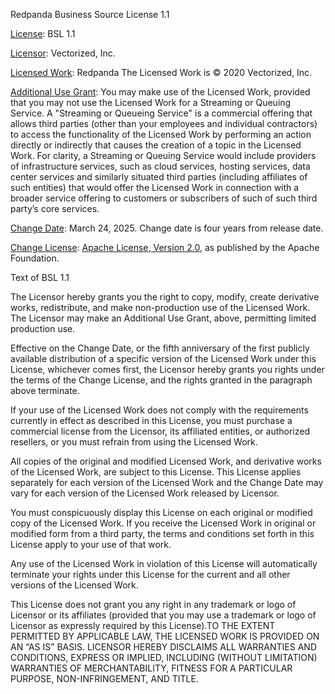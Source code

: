 Redpanda Business Source License 1.1

<u>License</u>: BSL 1.1

<u>Licensor</u>: Vectorized, Inc.

<u>Licensed Work</u>: Redpanda The Licensed Work is © 2020
Vectorized, Inc.

<u>Additional Use Grant</u>: You may make use of the Licensed Work,
provided that you may not use the Licensed Work for a Streaming or
Queuing Service. A "Streaming or Queueing Service" is a commercial
offering that allows third parties (other than your employees and
individual contractors) to access the functionality of the Licensed Work
by performing an action directly or indirectly that causes the creation
of a topic in the Licensed Work. For clarity, a Streaming or Queuing
Service would include providers of infrastructure services, such as
cloud services, hosting services, data center services and similarly
situated third parties (including affiliates of such entities) that
would offer the Licensed Work in connection with a broader service
offering to customers or subscribers of such of such third party’s core
services.

<u>Change Date</u>: March 24, 2025. Change date is four years from
release date.

<u>Change License</u>: [Apache License, Version
2.0](https://www.apache.org/licenses/LICENSE-2.0), as published by the
Apache Foundation.

Text of BSL 1.1

The Licensor hereby grants you the right to copy, modify, create
derivative works, redistribute, and make non-production use of the
Licensed Work. The Licensor may make an Additional Use Grant, above,
permitting limited production use.

Effective on the Change Date, or the fifth anniversary of the first
publicly available distribution of a specific version of the Licensed
Work under this License, whichever comes first, the Licensor hereby
grants you rights under the terms of the Change License, and the rights
granted in the paragraph above terminate.

If your use of the Licensed Work does not comply with the requirements
currently in effect as described in this License, you must purchase a
commercial license from the Licensor, its affiliated entities, or
authorized resellers, or you must refrain from using the Licensed Work.

All copies of the original and modified Licensed Work, and derivative
works of the Licensed Work, are subject to this License. This License
applies separately for each version of the Licensed Work and the Change
Date may vary for each version of the Licensed Work released by
Licensor.

You must conspicuously display this License on each original or modified
copy of the Licensed Work. If you receive the Licensed Work in original
or modified form from a third party, the terms and conditions set forth
in this License apply to your use of that work.

Any use of the Licensed Work in violation of this License will
automatically terminate your rights under this License for the current
and all other versions of the Licensed Work.

This License does not grant you any right in any trademark or logo of
Licensor or its affiliates (provided that you may use a trademark or
logo of Licensor as expressly required by this License).TO THE EXTENT
PERMITTED BY APPLICABLE LAW, THE LICENSED WORK IS PROVIDED ON AN “AS IS”
BASIS. LICENSOR HEREBY DISCLAIMS ALL WARRANTIES AND CONDITIONS, EXPRESS
OR IMPLIED, INCLUDING (WITHOUT LIMITATION) WARRANTIES OF
MERCHANTABILITY, FITNESS FOR A PARTICULAR PURPOSE, NON-INFRINGEMENT, AND
TITLE.
